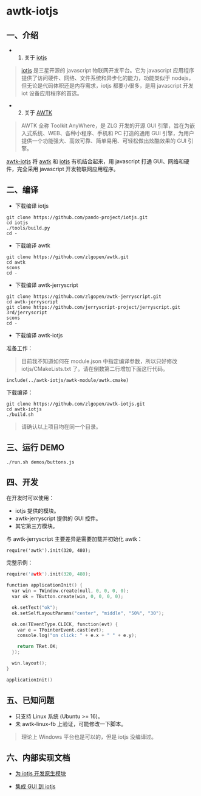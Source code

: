 # awtk-iotjs

## 一、介绍

* 1. 关于 [iotjs](http://iotjs.net/)

> [iotjs](https://github.com/pando-project/iotjs) 是三星开源的 javascript 物联网开发平台。它为 javascript 应用程序提供了访问硬件、网络、文件系统和异步化的能力，功能类似于 nodejs，但无论是代码体积还是内存需求，iotjs 都要小很多，是用 javascript 开发 iot 设备应用程序的首选。

* 2. 关于 [AWTK](https://github.com/zlgopen/awtk)

>AWTK 全称 Toolkit AnyWhere，是 ZLG 开发的开源 GUI 引擎，旨在为嵌入式系统、WEB、各种小程序、手机和 PC 打造的通用 GUI 引擎，为用户提供一个功能强大、高效可靠、简单易用、可轻松做出炫酷效果的 GUI 引擎。

[awtk-iotjs](https://github.com/zlgopen/awtk-iotjs) 将 [awtk](https://github.com/zlgopen/awtk) 和 [iotjs](http://iotjs.net/) 有机结合起来，用 javascript 打通 GUI、网络和硬件，完全采用 javascript 开发物联网应用程序。

## 二、编译

* 下载编译 iotjs

```
git clone https://github.com/pando-project/iotjs.git
cd iotjs
./tools/build.py
cd -
```

* 下载编译 awtk

```
git clone https://github.com/zlgopen/awtk.git
cd awtk
scons
cd -
```

* 下载编译 awtk-jerryscript

```
git clone https://github.com/zlgopen/awtk-jerryscript.git
cd awtk-jerryscript
git clone https://github.com/jerryscript-project/jerryscript.git 3rd/jerryscript
scons
cd -
```

* 下载编译 awtk-iotjs

准备工作：
> 目前我不知道如何在 module.json 中指定编译参数，所以只好修改 iotjs/CMakeLists.txt 了。请在倒数第二行增加下面这行代码。

```
include(../awtk-iotjs/awtk-module/awtk.cmake)
```

下载编译：

```
git clone https://github.com/zlgopen/awtk-iotjs.git
cd awtk-iotjs
./build.sh
```

> 请确认以上项目均在同一个目录。

## 三、运行 DEMO

```
./run.sh demos/buttons.js
```

## 四、开发

在开发时可以使用：

* iotjs 提供的模块。
* awtk-jerryscript 提供的 GUI 控件。
* 其它第三方模块。

与 awtk-jerryscript 主要差异是需要加载并初始化 awtk：

```
require('awtk').init(320, 480);
```

完整示例：

```c
require('awtk').init(320, 480);

function applicationInit() {
  var win = TWindow.create(null, 0, 0, 0, 0); 
  var ok = TButton.create(win, 0, 0, 0, 0); 

  ok.setText("ok");
  ok.setSelfLayoutParams("center", "middle", "50%", "30");

  ok.on(TEventType.CLICK, function(evt) {
    var e = TPointerEvent.cast(evt);
    console.log("on click: " + e.x + " " + e.y);

    return TRet.OK;
  }); 

  win.layout();
}

applicationInit()
```

## 五、已知问题

* 只支持 Linux 系统 (Ubuntu >= 16)。
* 未 awtk-linux-fb 上验证，可能修改一下脚本。

> 理论上 Windows 平台也是可以的，但是 iotjs 没编译过。

## 六、内部实现文档

* [为 iotjs 开发原生模块](docs/write_iotjs_native_module.md)

* [集成 GUI 到 iotjs](docs/integrate_gui_with_iot.md)
